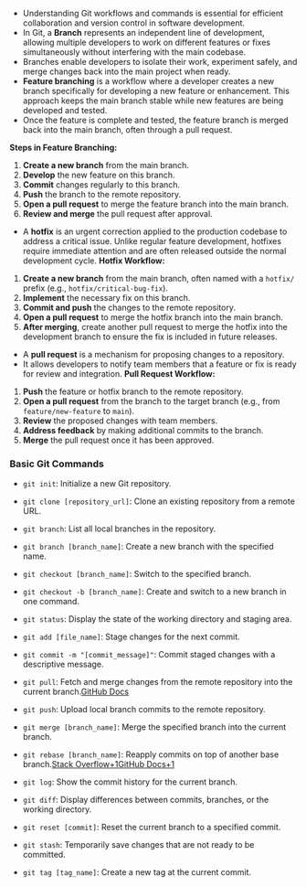 
- Understanding Git workflows and commands is essential for efficient collaboration and version control in software development.
- In Git, a **Branch** represents an independent line of development, allowing multiple developers to work on different features or fixes simultaneously without interfering with the main codebase.
- Branches enable developers to isolate their work, experiment safely, and merge changes back into the main project when ready.
- **Feature branching** is a workflow where a developer creates a new branch specifically for developing a new feature or enhancement. This approach keeps the main branch stable while new features are being developed and tested.
- Once the feature is complete and tested, the feature branch is merged back into the main branch, often through a pull request.

**Steps in Feature Branching:**

1. **Create a new branch** from the main branch.
2. **Develop** the new feature on this branch.
3. **Commit** changes regularly to this branch.
4. **Push** the branch to the remote repository.
5. **Open a pull request** to merge the feature branch into the main branch.
6. **Review and merge** the pull request after approval.

- A **hotfix** is an urgent correction applied to the production codebase to address a critical issue. Unlike regular feature development, hotfixes require immediate attention and are often released outside the normal development cycle.
**Hotfix Workflow:**
1. **Create a new branch** from the main branch, often named with a `hotfix/` prefix (e.g., `hotfix/critical-bug-fix`).
2. **Implement** the necessary fix on this branch.
3. **Commit and push** the changes to the remote repository.
4. **Open a pull request** to merge the hotfix branch into the main branch.
5. **After merging**, create another pull request to merge the hotfix into the development branch to ensure the fix is included in future releases.

- A **pull request** is a mechanism for proposing changes to a repository.
- It allows developers to notify team members that a feature or fix is ready for review and integration.
**Pull Request Workflow:**

1. **Push** the feature or hotfix branch to the remote repository.
2. **Open a pull request** from the branch to the target branch (e.g., from `feature/new-feature` to `main`).
3. **Review** the proposed changes with team members.
4. **Address feedback** by making additional commits to the branch.
5. **Merge** the pull request once it has been approved.

### Basic Git Commands


- `git init`: Initialize a new Git repository.​
    
- `git clone [repository_url]`: Clone an existing repository from a remote URL.​
    
- `git branch`: List all local branches in the repository.​
    
- `git branch [branch_name]`: Create a new branch with the specified name.​
    
- `git checkout [branch_name]`: Switch to the specified branch.​
    
- `git checkout -b [branch_name]`: Create and switch to a new branch in one command.​
    
- `git status`: Display the state of the working directory and staging area.​
    
- `git add [file_name]`: Stage changes for the next commit.​
    
- `git commit -m "[commit_message]"`: Commit staged changes with a descriptive message.​
    
- `git pull`: Fetch and merge changes from the remote repository into the current branch.​[GitHub Docs](https://docs.github.com/en/desktop/making-changes-in-a-branch/managing-branches-in-github-desktop?utm_source=chatgpt.com)
    
- `git push`: Upload local branch commits to the remote repository.​
    
- `git merge [branch_name]`: Merge the specified branch into the current branch.​
    
- `git rebase [branch_name]`: Reapply commits on top of another base branch.​[Stack Overflow+1GitHub Docs+1](https://stackoverflow.com/questions/42229487/how-to-do-hotfixes-with-github-pull-requests?utm_source=chatgpt.com)
    
- `git log`: Show the commit history for the current branch.​
    
- `git diff`: Display differences between commits, branches, or the working directory.​
    
- `git reset [commit]`: Reset the current branch to a specified commit.​
    
- `git stash`: Temporarily save changes that are not ready to be committed.​
    
- `git tag [tag_name]`: Create a new tag at the current commit.